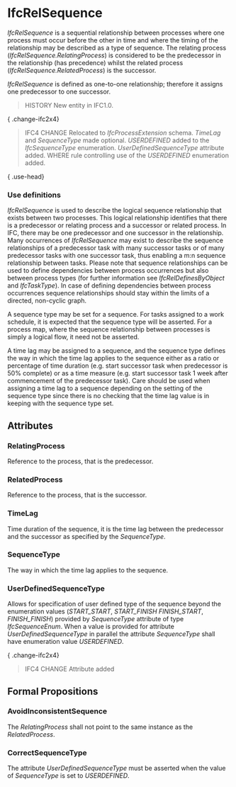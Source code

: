 # IfcRelSequence

_IfcRelSequence_ is a sequential relationship between processes where one process must occur before the other in time and where the timing of the relationship may be described as a type of sequence. The relating process (_IfcRelSequence.RelatingProcess_) is considered to be the predecessor in the relationship (has precedence) whilst the related process (_IfcRelSequence.RelatedProcess_) is the successor.

_IfcRelSequence_ is defined as one-to-one relationship; therefore it assigns one predecessor to one successor.

> HISTORY  New entity in IFC1.0.

{ .change-ifc2x4}
> IFC4 CHANGE  Relocated to _IfcProcessExtension_ schema. _TimeLag_ and _SequenceType_ made optional. _USERDEFINED_ added to the _IfcSequenceType_ enumeration. _UserDefinedSequenceType_ attribute added. WHERE rule controlling use of the _USERDEFINED_ enumeration added.

{ .use-head}
### Use definitions

_IfcRelSequence_ is used to describe the logical sequence relationship that exists between two processes. This logical relationship identifies that there is a predecessor or relating process and a successor or related process. In IFC, there may be one predecessor and one successor in the relationship. Many occurrences of _IfcRelSequence_ may exist to describe the sequence relationships of a predecessor task with many successor tasks or of many predecessor tasks with one successor task, thus enabling a m:n sequence relationship between tasks. Please note that sequence relationships can be used to define dependencies between process occurrences but also between process types (for further information see _IfcRelDefinesByObject_ and _IfcTaskType_). In case of defining dependencies between process occurrences sequence relationships should stay within the limits of a directed, non-cyclic graph.

A sequence type may be set for a sequence. For tasks assigned to a work schedule, it is expected that the sequence type will be asserted. For a process map, where the sequence relationship between processes is simply a logical flow, it need not be asserted.

A time lag may be assigned to a sequence, and the sequence type defines the way in which the time lag applies to the sequence either as a ratio or percentage of time duration (e.g. start successor task when predecessor is 50% complete) or as a time measure (e.g. start successor task 1 week after commencement of the predecessor task). Care should be used when assigning a time lag to a sequence depending on the setting of the sequence type since there is no checking that the time lag value is in keeping with the sequence type set.

## Attributes

### RelatingProcess
Reference to the process, that is the predecessor.

### RelatedProcess
Reference to the process, that is the successor.

### TimeLag
Time duration of the sequence, it is the time lag between the predecessor and the successor as specified by the _SequenceType_.

### SequenceType
The way in which the time lag applies to the sequence.

### UserDefinedSequenceType
Allows for specification of user defined type of the sequence beyond the enumeration values (_START_START_, _START_FINISH_ _FINISH_START_, _FINISH_FINISH_) provided by _SequenceType_ attribute of type _IfcSequenceEnum_. When a value is provided for attribute _UserDefinedSequenceType_ in parallel the attribute _SequenceType_ shall have enumeration value _USERDEFINED_.

{ .change-ifc2x4}
> IFC4 CHANGE Attribute added

## Formal Propositions

### AvoidInconsistentSequence
The _RelatingProcess_ shall not point to the same instance as the _RelatedProcess_.

### CorrectSequenceType
The attribute _UserDefinedSequenceType_ must be asserted when the value of _SequenceType_ is set to _USERDEFINED_.

